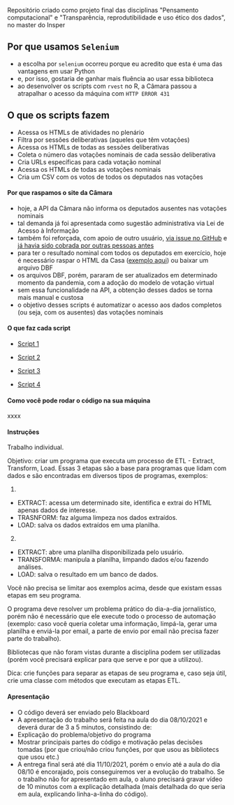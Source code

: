 Repositório criado como projeto final das disciplinas "Pensamento computacional" e "Transparência, reprodutibilidade e uso ético dos dados", no master do Insper

## Por que usamos ``Selenium``
- a escolha por ``selenium`` ocorreu porque eu acredito que esta é uma das vantagens em usar Python
- e, por isso, gostaria de ganhar mais fluência ao usar essa biblioteca
- ao desenvolver os scripts com ``rvest`` no R, a Câmara passou a atrapalhar o acesso da máquina com ``HTTP ERROR 431``

## O que os scripts fazem
- Acessa os HTMLs de atividades no plenário
- Filtra por sessões deliberativas (aqueles que têm votações)
- Acessa os HTMLs de todas as sessões deliberativas
- Coleta o número das votações nominais de cada sessão deliberativa
- Cria URLs específicas para cada votação nominal
- Acessa os HTMLs de todas as votações nominais
- Cria um CSV com os votos de todos os deputados nas votações

#### Por que raspamos o site da Câmara
- hoje, a API da Câmara não informa os deputados ausentes nas votações nominais
- tal demanda já foi apresentada como sugestão administrativa via Lei de Acesso à Informação
- também foi reforçada, com apoio de outro usuário, [via issue no GitHub](https://github.com/CamaraDosDeputados/dados-abertos/issues/312) e [já havia sido cobrada por outras pessoas antes](https://github.com/CamaraDosDeputados/dados-abertos/issues/302)
- para ter o resultado nominal com todos os deputados em exercício, hoje é necessário raspar o HTML da Casa ([exemplo aqui](https://www.camara.leg.br/presenca-comissoes/votacao-portal?reuniao=63176&itemVotacao=10127)) ou baixar um arquivo DBF
- os arquivos DBF, porém, pararam de ser atualizados em determinado momento da pandemia, com a adoção do modelo de votação virtual
- sem essa funcionalidade na API, a obtenção desses dados se torna mais manual e custosa
- o objetivo desses scripts é automatizar o acesso aos dados completos (ou seja, com os ausentes) das votações nominais

#### O que faz cada script
- [Script 1](https://github.com/gabrielacaesar/ausencia_congresso/blob/main/scripts/evento_cd.py)

- [Script 2](https://github.com/gabrielacaesar/ausencia_congresso/blob/main/scripts/sessao_deliberativa_cd.py)

- [Script 3](https://github.com/gabrielacaesar/ausencia_congresso/blob/main/scripts/dropdown_scraper_votacao.py)

- [Script 4](https://github.com/gabrielacaesar/ausencia_congresso/blob/main/scripts/final_scraper_bs.py)

#### Como você pode rodar o código na sua máquina
xxxx

#### Instruções
Trabalho individual.

Objetivo: criar um programa que executa um processo de ETL - Extract, Transform, Load. Essas 3 etapas são a base para programas que lidam com dados e são encontradas em diversos tipos de programas, exemplos:

1)
- EXTRACT: acessa um determinado site, identifica e extrai do HTML apenas dados de interesse. 
- TRASNFORM: faz alguma limpeza nos dados extraídos. 
- LOAD: salva os dados extraídos em uma planilha.

2)
- EXTRACT: abre uma planilha disponibilizada pelo usuário. 
- TRANSFORMA: manipula a planilha, limpando dados e/ou fazendo análises. 
- LOAD: salva o resultado em um banco de dados.

Você não precisa se limitar aos exemplos acima, desde que existam essas etapas em seu programa.

O programa deve resolver um problema prático do dia-a-dia jornalístico, porém não é necessário que ele execute todo o processo de automação (exemplo: caso você queria coletar uma informação, limpá-la, gerar uma planilha e enviá-la por email, a parte de envio por email não precisa fazer parte do trabalho).

Bibliotecas que não foram vistas durante a disciplina podem ser utilizadas (porém você precisará explicar para que serve e por que a utilizou).

Dica: crie funções para separar as etapas de seu programa e, caso seja útil, crie uma classe com métodos que executam as etapas ETL.

#### Apresentação
- O código deverá ser enviado pelo Blackboard
- A apresentação do trabalho será feita na aula do dia 08/10/2021 e deverá durar de 3 a 5 minutos, consistindo de:
- Explicação do problema/objetivo do programa
- Mostrar principais partes do código e motivação pelas decisões tomadas (por que criou/não criou funções, por que usou as bibliotecs que usou etc.)
- A entrega final será até dia 11/10/2021, porém o envio até a aula do dia 08/10 é encorajado, pois conseguiremos ver a evolução do trabalho. Se o trabalho não for apresentado em aula, o aluno precisará gravar vídeo de 10 minutos com a explicação detalhada (mais detalhada do que seria em aula, explicando linha-a-linha do código).
